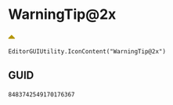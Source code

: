 # WarningTip@2x
![](/img/WarningTip@2x.png)

``` CSharp
EditorGUIUtility.IconContent("WarningTip@2x")
```
## GUID
```
8483742549170176367
```

